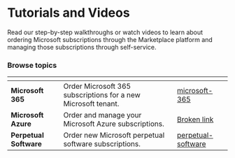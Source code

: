 # Tutorials and Videos

Read our step-by-step walkthroughs or watch videos to learn about ordering Microsoft subscriptions through the Marketplace platform and managing those subscriptions through self-service.

### Browse topics <a href="#browse-topics" id="browse-topics"></a>

<table data-card-size="large" data-view="cards"><thead><tr><th></th><th></th><th data-hidden data-card-target data-type="content-ref"></th></tr></thead><tbody><tr><td><strong>Microsoft 365</strong></td><td>Order Microsoft 365 subscriptions for a new Microsoft tenant.</td><td><a href="microsoft-365/">microsoft-365</a></td></tr><tr><td><strong>Microsoft Azure</strong></td><td>Order and manage your Microsoft Azure subscriptions.</td><td><a href="broken-reference">Broken link</a></td></tr><tr><td><strong>Perpetual Software</strong></td><td>Order new Microsoft perpetual software subscriptions.</td><td><a href="perpetual-software/">perpetual-software</a></td></tr></tbody></table>
